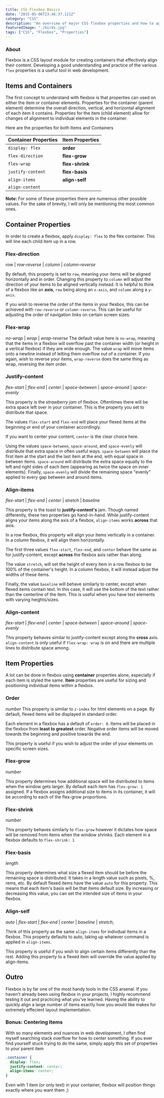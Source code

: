 ```yaml
---
title: CSS Flexbox Basics
date: "2015-05-06T23:46:37.121Z"
category: "CSS"
description: "An overview of major CSS flexbox properties and how to apply them. Numerous examples of flexbox container and item variations."
featuredImage: "./birds.jpg"
tags: ["CSS", "Flexbox", "Properties"]
---
```


### About
Flexbox is a CSS layout module for creating containers that effectively align their content. Developing a good understanding and practice of the various `flex` properties is a useful tool in web development.

## Items and Containers
The first concept to understand with flexbox is that properties can used on either the item or container elements. Properties for the container (parent element) determine the overall direction, vertical, and horizontal alignment of each item it contains. Properties for the item (child element) allow for changes of alignment to individual elements in the container. 

Here are the properties for both Items and Containers

| Container Properties  | Item Properties    |
| --------------------- | ------------------ |
| `display: flex`       | **order**          |
| `flex-direction`      | **flex-grow**      |
| `flex-wrap`           | **flex-shrink**    |
| `justify-content`     | **flex-basis**     |
| `align-items`         | **align-self**     |
| `align-content`       |                    |
  
**Note:** For some of these properties there are numerous other possible values. For the sake of brevity, I will only be mentioning the most common ones.

## Container Properties
In order to create a flexbox, apply `display: flex` to the flex container. This will line each child item up in a row.
  
### Flex-direction
*row* | *row-reverse* | *column* | *column-reverse*  
  
By default, this property is set to `row`, meaning your items will be aligned horizontally and in order. Changing this property to `column` will adjust the direction of your items to be aligned vertically instead. It is helpful to think of a flexbox like an **axis**, `row` being along an `x-axis`, and `column` along a `y-axis`.

If you wish to reverse the order of the items in your flexbox, this can be achieved with `row-reverse` or `column-reverse`. This can be useful for adjusting the order of navigation links on certain screen sizes.

### Flex-wrap
*no-wrap* | *wrap* | *wrap-reverse*
The default value here is `no-wrap`, meaning that the items in a flexbox will overflow past the container width (or height in a vertical flexbox) if they are wide enough. The value `wrap` will move items onto a newline instead of letting them overflow out of a container. If you again, wish to reverse your items, `wrap-reverse` does the same thing as wrap, reversing the item order.

### Justify-content
*flex-start* | *flex-end* | *center* | *space-between* | *space-around* | *space-evenly*  
  
This property is the *strawberry jam* of flexbox. Oftentimes there will be extra space left over in your container. This is the property you set to distribute that space. 

The values `flex-start` and `flex-end` will place your flexed items at the beginning or end of your container accordingly.

If you want to center your content, `center` is the clear choice here.

Using the values `space-between`, `space-around`, and `space-evenly` will distribute that extra space in often useful ways. `space-between` will place the first item at the start and the last item at the end, with equal space in between items. `space-around` will distribute the extra space equally to the left and right sides of each item (appearing as twice the space on inner elements). Finally, `space-evenly` will divide the remaining space "evenly" applied to every gap between and around items.

### Align-items
*flex-start* | *flex-end* | *center* | *stretch* | *baseline*  
  
This property is the toast to **justify-content's** jam. Though named differently, these two properties go hand-in-hand. While justify-content aligns your items along the axis of a flexbox, `align-items` works  **across** that axis. 

In a row flexbox, this property will align your items vertically in a container. In a column flexbox, it will align them horizontally.

The first three values `flex-start`, `flex-end`, and `center` behave the same as for justify-content, except **across** the flexbox axis rather than along.

The value `stretch`, will set the height of every item in a row flexbox to be 100% of the container's height. In a column flexbox, it will instead adjust the widths of these items.

Finally, the value `baseline` will behave similarly to center, except when flexed items contain text. In this case, it will use the bottom of the text rather than the centerline of the item. This is useful when you have text elements with varying heights/sizes. 


### Align-content
*flex-start* | *flex-end* | *center* | *space-between* | *space-around* | *space-evenly*  
     
This property behaves similar to justify-content except along the **cross** axis. `align-content` is only useful if `flex-wrap: wrap` is on and there are multiple lines to distribute space among.

## Item Properties
A lot can be done in flexbox using **container** properties alone, especially if each item is styled the same. **Item** properties are useful for sizing and positioning individual items within a flexbox.

### Order
*number*
This property is similar to `z-index` for html elements on a page. By default, flexed items will be displayed in standard order. 

Each element in a flexbox has a default of `order: 0`. Items will be placed in the flexbox from **least to greatest** order. Negative order items will be moved towards the beginning and positive towards the end.

This property is useful if you wish to adjust the order of your elements on specific screen sizes.
 
### Flex-grow  
*number*  
  
This property determines how additional space will be distributed to items when the window gets larger. By default each item has `flex-grow: 1` assigned. If a flexbox assigns additional size to items in its container, it will be according to each of the flex-grow proportions.

### Flex-shrink
*number*
  
This property behaves similarly to `flex-grow` however it dictates how space will be removed from items when the window shrinks. Each element in a flexbox defaults to `flex-shrink: 1`

### Flex-basis
*length*
  
This property determines what size a flexed item should be before the remaining space is distributed. It takes in a length value such as pixels, %, rems, etc. By default flexed items have the value `auto` for this property. This means that each item's basis will be that items default size. By increasing or decreasing this value, you can set the intended size of items in your flexbox.

### Align-self
*auto* | *flex-start* | *flex-end* | *center* | *baseline* | *stretch*;

Think of this property as the same `align-items` for indivdual items in a flexbox. This property defaults to auto, taking up whatever command is applied in `align-items`.

This property is useful if you wish to align certain items differently than the rest. Adding this property to a flexed item will override the value applied by align-items.

## Outro
Flexbox is by far one of the most handy tools in the CSS arsenal. If you haven't already been using flexbox in your projects, I highly recommend testing it out and practicing what you've learned. Having the ability to quickly align a large number of items exactly how you would like makes for extremely effecient layout implementation.

### Bonus: Centering Items
With so many elements and nuances in web development, I often find myself searching stack overflow for how to center something. If you ever find yourself stuck trying to do the same, simply apply this set of properties to your parent item
```css
.container {
  display: flex;
  justify-content: center;
  align-items: center;
}
```
Even with 1 item (or only text) in your container, flexbox will position things exactly where you want them ;)